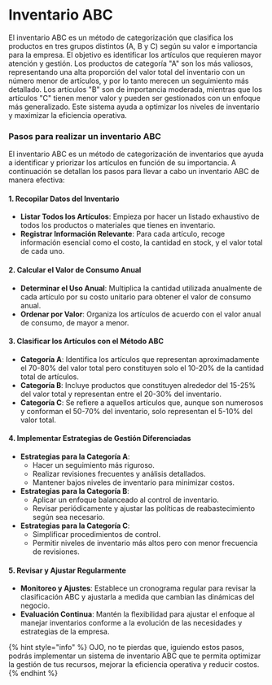 # Inventario ABC

El inventario ABC es un método de categorización que clasifica los productos en tres grupos distintos (A, B y C) según su valor e importancia para la empresa. El objetivo es identificar los artículos que requieren mayor atención y gestión. Los productos de categoría "A" son los más valiosos, representando una alta proporción del valor total del inventario con un número menor de artículos, y por lo tanto merecen un seguimiento más detallado. Los artículos "B" son de importancia moderada, mientras que los artículos "C" tienen menor valor y pueden ser gestionados con un enfoque más generalizado. Este sistema ayuda a optimizar los niveles de inventario y maximizar la eficiencia operativa.

### Pasos para realizar un inventario ABC

El inventario ABC es un método de categorización de inventarios que ayuda a identificar y priorizar los artículos en función de su importancia. A continuación se detallan los pasos para llevar a cabo un inventario ABC de manera efectiva:

#### 1. Recopilar Datos del Inventario

* **Listar Todos los Artículos**: Empieza por hacer un listado exhaustivo de todos los productos o materiales que tienes en inventario.
* **Registrar Información Relevante**: Para cada artículo, recoge información esencial como el costo, la cantidad en stock, y el valor total de cada uno.

#### 2. Calcular el Valor de Consumo Anual

* **Determinar el Uso Anual**: Multiplica la cantidad utilizada anualmente de cada artículo por su costo unitario para obtener el valor de consumo anual.
* **Ordenar por Valor**: Organiza los artículos de acuerdo con el valor anual de consumo, de mayor a menor.

#### 3. Clasificar los Artículos con el Método ABC

* **Categoría A**: Identifica los artículos que representan aproximadamente el 70-80% del valor total pero constituyen solo el 10-20% de la cantidad total de artículos.
* **Categoría B**: Incluye productos que constituyen alrededor del 15-25% del valor total y representan entre el 20-30% del inventario.
* **Categoría C**: Se refiere a aquellos artículos que, aunque son numerosos y conforman el 50-70% del inventario, solo representan el 5-10% del valor total.

#### 4. Implementar Estrategias de Gestión Diferenciadas

* **Estrategias para la Categoría A**:
  * Hacer un seguimiento más riguroso.
  * Realizar revisiones frecuentes y análisis detallados.
  * Mantener bajos niveles de inventario para minimizar costos.
* **Estrategias para la Categoría B**:
  * Aplicar un enfoque balanceado al control de inventario.
  * Revisar periódicamente y ajustar las políticas de reabastecimiento según sea necesario.
* **Estrategias para la Categoría C**:
  * Simplificar procedimientos de control.
  * Permitir niveles de inventario más altos pero con menor frecuencia de revisiones.

#### 5. Revisar y Ajustar Regularmente

* **Monitoreo y Ajustes**: Establece un cronograma regular para revisar la clasificación ABC y ajustarla a medida que cambian las dinámicas del negocio.
* **Evaluación Continua**: Mantén la flexibilidad para ajustar el enfoque al manejar inventarios conforme a la evolución de las necesidades y estrategias de la empresa.

{% hint style="info" %}
OJO, no te pierdas que, iguiendo estos pasos, podrás implementar un sistema de inventario ABC que te permita optimizar la gestión de tus recursos, mejorar la eficiencia operativa y reducir costos.
{% endhint %}
